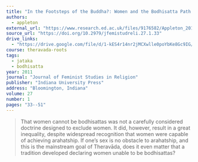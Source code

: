 ```yaml
---
title: "In the Footsteps of the Buddha?: Women and the Bodhisatta Path in Theravāda Buddhism"
authors:
  - appleton
external_url: "https://www.research.ed.ac.uk/files/9176582/Appleton_2011_In_the_footsteps_of_the_Buddha.pdf"
source_url: "https://doi.org/10.2979/jfemistudreli.27.1.33"
drive_links:
  - "https://drive.google.com/file/d/1-kES4r14nr2jMCXwlle0poYbKe8Gc9IG/view?usp=drivesdk"
course: theravada-roots
tags:
  - jataka
  - bodhisatta
year: 2011
journal: "Journal of Feminist Studies in Religion"
publisher: "Indiana University Press"
address: "Bloomington, Indiana"
volume: 27
number: 1
pages: "33--51"
---
```


> That women cannot be bodhisattas was not a carefully considered doctrine designed to exclude women. It did, however, result in a great inequality, despite widespread recognition that women were capable of achieving arahatship.
If one’s sex is no obstacle to arahatship, and this is the mainstream goal of Theravāda, does it even matter that a tradition developed declaring women unable to be bodhisattas?
